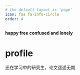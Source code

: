```yaml
---
# the default layout is 'page'
icon: fas fa-info-circle
order: 4
---
```


**happy free confused and lonely**

# profile
还在学习中的研究生，论文遥遥无期

